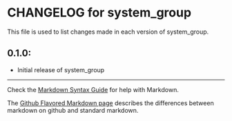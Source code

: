# CHANGELOG for system_group

This file is used to list changes made in each version of system_group.

## 0.1.0:

* Initial release of system_group

- - -
Check the [Markdown Syntax Guide](http://daringfireball.net/projects/markdown/syntax) for help with Markdown.

The [Github Flavored Markdown page](http://github.github.com/github-flavored-markdown/) describes the differences between markdown on github and standard markdown.
